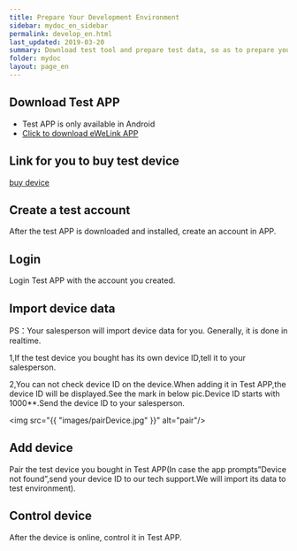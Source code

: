 ```yaml
---
title: Prepare Your Development Environment
sidebar: mydoc_en_sidebar
permalink: develop_en.html
last_updated: 2019-03-20
summary: Download test tool and prepare test data, so as to prepare yourself for data authentication before you can request device data and control devices.
folder: mydoc
layout: page_en
---
```



## Download Test APP
- Test APP is only available in Android
- [Click to download eWeLink APP](http://testapi.coolkit.cn:8081/app-DEBUG.apk_3.5.5_legu_signed_zipalign.apk "Click to download eWeLink APP")

## Link for you to buy test device
[buy device](https://item.taobao.com/item.htm?spm=a1z10.1-c-s.w4001-18687042379.1.43af163fxntdCk&id=527345142232&scene=taobao_shop)

## Create a test account
   After the test APP is downloaded and installed, create an account in APP.


## Login
   Login Test APP with the account you created.
   
## Import device data
   PS：Your salesperson will import device data for you. Generally, it is done in realtime.

   1,If the test device you bought has its own device ID,tell it to your salesperson.
 
   2,You can not check device ID on the device.When adding it in Test APP,the device ID will be displayed.See the mark in below pic.Device ID starts with 1000**.Send the device ID to your salesperson.
   
   <img src="{{ "images/pairDevice.jpg" }}" alt="pair"/>

## Add device
   Pair the test device you bought in Test APP(In case the app prompts”Device not found”,send your device ID to our tech support.We will import its data to test environment).

## Control device
   After the device is online, control it in Test APP.


